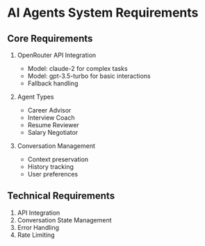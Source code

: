 # AI Agents System Requirements

## Core Requirements
1. OpenRouter API Integration
   - Model: claude-2 for complex tasks
   - Model: gpt-3.5-turbo for basic interactions
   - Fallback handling

2. Agent Types
   - Career Advisor
   - Interview Coach
   - Resume Reviewer
   - Salary Negotiator

3. Conversation Management
   - Context preservation
   - History tracking
   - User preferences

## Technical Requirements
1. API Integration
2. Conversation State Management
3. Error Handling
4. Rate Limiting